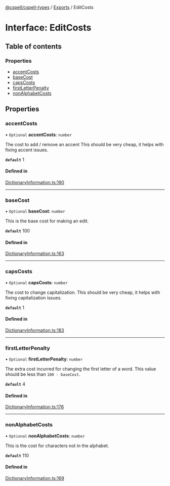 [@cspell/cspell-types](../README.md) / [Exports](../modules.md) / EditCosts

# Interface: EditCosts

## Table of contents

### Properties

- [accentCosts](EditCosts.md#accentcosts)
- [baseCost](EditCosts.md#basecost)
- [capsCosts](EditCosts.md#capscosts)
- [firstLetterPenalty](EditCosts.md#firstletterpenalty)
- [nonAlphabetCosts](EditCosts.md#nonalphabetcosts)

## Properties

### accentCosts

• `Optional` **accentCosts**: `number`

The cost to add / remove an accent
This should be very cheap, it helps with fixing accent issues.

**`default`** 1

#### Defined in

[DictionaryInformation.ts:190](https://github.com/streetsidesoftware/cspell/blob/b1f296d/packages/cspell-types/src/DictionaryInformation.ts#L190)

___

### baseCost

• `Optional` **baseCost**: `number`

This is the base cost for making an edit.

**`default`** 100

#### Defined in

[DictionaryInformation.ts:163](https://github.com/streetsidesoftware/cspell/blob/b1f296d/packages/cspell-types/src/DictionaryInformation.ts#L163)

___

### capsCosts

• `Optional` **capsCosts**: `number`

The cost to change capitalization.
This should be very cheap, it helps with fixing capitalization issues.

**`default`** 1

#### Defined in

[DictionaryInformation.ts:183](https://github.com/streetsidesoftware/cspell/blob/b1f296d/packages/cspell-types/src/DictionaryInformation.ts#L183)

___

### firstLetterPenalty

• `Optional` **firstLetterPenalty**: `number`

The extra cost incurred for changing the first letter of a word.
This value should be less than `100 - baseCost`.

**`default`** 4

#### Defined in

[DictionaryInformation.ts:176](https://github.com/streetsidesoftware/cspell/blob/b1f296d/packages/cspell-types/src/DictionaryInformation.ts#L176)

___

### nonAlphabetCosts

• `Optional` **nonAlphabetCosts**: `number`

This is the cost for characters not in the alphabet.

**`default`** 110

#### Defined in

[DictionaryInformation.ts:169](https://github.com/streetsidesoftware/cspell/blob/b1f296d/packages/cspell-types/src/DictionaryInformation.ts#L169)
